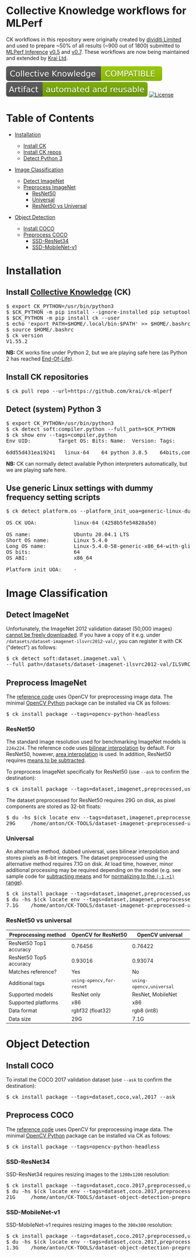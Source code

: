 # Collective Knowledge workflows for MLPerf

CK workflows in this repository were originally created by [dividiti Limited](http://dividiti.com) and used to prepare ~50% of all results (~900 out of 1800) submitted to [MLPerf Inference](https://github.com/mlcommons/inference) [v0.5](https://mlperf.org/inference-results-0-5/) and [v0.7](https://mlperf.org/inference-results-0-7/).
These workflows are now being maintained and extended by [Krai Ltd](http://krai.ai).

[![compatibility](https://github.com/ctuning/ck-guide-images/blob/master/ck-compatible.svg)](https://github.com/ctuning/ck)
[![automation](https://github.com/ctuning/ck-guide-images/blob/master/ck-artifact-automated-and-reusable.svg)](http://cTuning.org/ae)
[![License](https://img.shields.io/badge/License-BSD%203--Clause-blue.svg)](https://opensource.org/licenses/BSD-3-Clause)


# Table of Contents

- [Installation](#install)
    - [Install CK](#install_ck)
    - [Install CK repos](#install_ck_repos)
    - [Detect Python 3](#install_detect_python3)

- [Image Classification](#image_classification)
    - [Detect ImageNet](#image_classification_imagenet)
    - [Preprocess ImageNet](#image_classification_preprocess)
        - [ResNet50](#image_classification_preprocess_resnet50)
        - [Universal](#image_classification_preprocess_universal)
        - [ResNet50 vs Universal](#image_classification_preprocess_resnet50_vs_universal)

- [Object Detection](#object_detection)
    - [Install COCO](#image_classification_coco)
    - [Preprocess COCO](#object_detection_preprocess)
        - [SSD-ResNet34](#object_detection_preprocess_ssd_resnet34)
        - [SSD-MobileNet-v1](#object_detection_preprocess_ssd_mobilenet_v1)

<a name="install"></a>
# Installation

<a name="install_ck"></a>
## Install [Collective Knowledge](http://cknowledge.org/) (CK)

<pre>&#36; export CK_PYTHON=/usr/bin/python3
&#36; &#36;CK_PYTHON -m pip install --ignore-installed pip setuptools testresources --user
&#36; &#36;CK_PYTHON -m pip install ck --user
&#36; echo 'export PATH=&#36;HOME/.local/bin:&#36;PATH' >> &#36;HOME/.bashrc
&#36; source &#36;HOME/.bashrc
&#36; ck version
V1.55.2
</pre>

**NB:** CK works fine under Python 2, but we are playing safe here (as Python 2 has reached [End-Of-Life](https://www.python.org/doc/sunset-python-2/)).


<a name="install_ck_repos"></a>
## Install CK repositories

<pre>
&#36; ck pull repo --url=https://github.com/krai/ck-mlperf
</pre>


<a name="install_detect_python3"></a>
## Detect (system) Python 3

<pre>
&#36; export CK_PYTHON=/usr/bin/python3
&#36; ck detect soft:compiler.python --full_path=&#36;CK_PYTHON
&#36; ck show env --tags=compiler,python
Env UID:         Target OS: Bits: Name:  Version: Tags:

6dd55d431ea19241   linux-64    64 python 3.8.5    64bits,compiler,host-os-linux-64,lang-python,python,target-os-linux-64,v3,v3.8,v3.8.5
</pre>

**NB:** CK can normally detect available Python interpreters automatically, but we are playing safe here.


## Use generic Linux settings with dummy frequency setting scripts

<pre>&#36; ck detect platform.os --platform_init_uoa=generic-linux-dummy

OS CK UOA:            linux-64 (4258b5fe54828a50)

OS name:              Ubuntu 20.04.1 LTS
Short OS name:        Linux 5.4.0
Long OS name:         Linux-5.4.0-58-generic-x86_64-with-glibc2.29
OS bits:              64
OS ABI:               x86_64

Platform init UOA:    -
</pre>


<a name="image_classification"></a>
# Image Classification

<a name="image_classification_imagenet"></a>
## Detect ImageNet

Unfortunately, the ImageNet 2012 validation dataset (50,000 images) [cannot be freely downloaded](https://github.com/mlcommons/inference/issues/542).
If you have a copy of it e.g. under `/datasets/dataset-imagenet-ilsvrc2012-val/`, you can register it with CK ("detect") as follows:

<pre>
&#36; ck detect soft:dataset.imagenet.val \
--full_path=/datasets/dataset-imagenet-ilsvrc2012-val/ILSVRC2012_val_00000001.JPEG
</pre>

<a name="image_classification_preprocess"></a>
## Preprocess ImageNet

The [reference code](https://github.com/mlcommons/inference/blob/master/vision/classification_and_detection/python/dataset.py) uses OpenCV for preprocessing image data.
The minimal [OpenCV Python](https://pypi.org/project/opencv-python/) package can be installed via CK as follows:

<pre>
&#36; ck install package --tags=opencv-python-headless
</pre>

<a name="image_classification_preprocess_resnet50"></a>
### ResNet50

The standard image resolution used for benchmarking ImageNet models is `224x224`. The reference code uses [bilinear interpolation](https://github.com/mlcommons/inference/blob/master/vision/classification_and_detection/python/dataset.py#L154) by default. For ResNet50, however, [area interpolation](https://github.com/mlcommons/inference/blob/master/vision/classification_and_detection/python/dataset.py#L172) is used. In addition, ResNet50 requires [means to be subtracted](https://github.com/mlcommons/inference/blob/master/vision/classification_and_detection/python/dataset.py#L178).

To preprocess ImageNet specifically for ResNet50 (use `--ask` to confirm the destination):

<pre>
&#36; ck install package --tags=dataset,imagenet,preprocessed,using-opencv,full,for-resnet --ask
</pre>

The dataset preprocessed for ResNet50 requires 29G on disk, as pixel components are stored as 32-bit floats:

<pre>
&#36; du -hs $(ck locate env --tags=dataset,imagenet,preprocessed,using-opencv,full,for-resnet)
29G     /home/anton/CK-TOOLS/dataset-imagenet-preprocessed-using-opencv-crop.875-for-resnet-full-side.224-unmutilated
</pre>

<a name="image_classification_preprocess_universal"></a>
### Universal

An alternative method, dubbed universal, uses bilinear interpolation and stores pixels as 8-bit integers. The dataset preprocessed using the alternative method requires 7.1G on disk.
At load time, however, minor additional processing may be required depending on the model (e.g. see sample code for [subtracting means](https://github.com/krai/ck-tensorflow/blob/master/program/image-classification-tflite/benchmark.h#L469) and for [normalizing to the `(-1,+1)` range](https://github.com/krai/ck-tensorflow/blob/master/program/image-classification-tflite/benchmark.h#L463)).

<pre>
&#36; ck install package --tags=dataset,imagenet,preprocessed,using-opencv,full,universal --ask
&#36; du -hs $(ck locate env --tags=dataset,imagenet,preprocessed,using-opencv,full,universal)
7.1G    /home/anton/CK-TOOLS/dataset-imagenet-preprocessed-using-opencv-crop.875-full-inter.linear-side.224-universal-unmutilated
</pre>


<a name="image_classification_preprocess_resnet50_vs_universal"></a>
### ResNet50 vs universal

| Preprocessing method   | OpenCV for ResNet50       | OpenCV universal         |
|-|-|-|
| ResNet50 Top1 accuracy | 0.76456                   | 0.76422                  |
| ResNet50 Top5 accuracy | 0.93016                   | 0.93074                  |
| Matches reference?     | Yes                       | No                       |
| Additional tags        | `using-opencv,for-resnet` | `using-opencv,universal` |
| Supported models       | ResNet only               | ResNet, MobileNet        |
| Supported platforms    | x86                       | x86                      |
| Data format            | rgbf32 (float32)          | rgb8 (int8)              |
| Data size              | 29G                       | 7.1G                     |


<a name="object_detection"></a>
# Object Detection

<a name="object_detection_coco"></a>
## Install COCO

To install the COCO 2017 validation dataset (use `--ask` to confirm the destination):

<pre>
&#36; ck install package --tags=dataset,coco,val,2017 --ask
</pre>


<a name="object_detection_preprocess"></a>
## Preprocess COCO

The [reference code](https://github.com/mlcommons/inference/blob/master/vision/classification_and_detection/python/dataset.py) uses OpenCV for preprocessing image data.
The minimal [OpenCV Python](https://pypi.org/project/opencv-python/) package can be installed via CK as follows:

<pre>
&#36; ck install package --tags=opencv-python-headless
</pre>

<a name="object_detection_preprocess_ssd_resnet34"></a>
### SSD-ResNet34

SSD-ResNet34 requires resizing images to the `1200x1200` resolution:

<pre>
&#36; ck install package --tags=dataset,coco.2017,preprocessed,using-opencv,side.1200 --ask
&#36; du -hs $(ck locate env --tags=dataset,coco.2017,preprocessed,using-opencv,full,side.1200
21G     /home/anton/CK-TOOLS/dataset-object-detection-preprocessed-using-opencv-coco.2017-full-side.1200
</pre>

<a name="object_detection_preprocess_ssd_mobilenet_v1"></a>
### SSD-MobileNet-v1

SSD-MobileNet-v1 requires resizing images to the `300x300` resolution:

<pre>
&#36; ck install package --tags=dataset,coco.2017,preprocessed,using-opencv,full,side.300 --ask
&#36; du -hs $(ck locate env --tags=dataset,coco.2017,preprocessed,using-opencv,full,side.300
1.3G    /home/anton/CK-TOOLS/dataset-object-detection-preprocessed-using-opencv-coco.2017-full-side.300
</pre>
